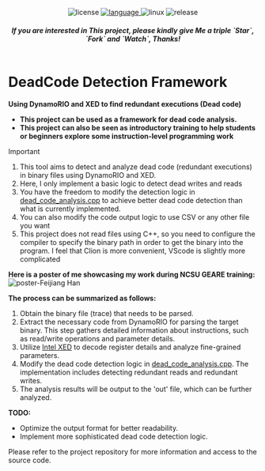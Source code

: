 <div class="column" align="middle">
  <p align="center">
  </p>
  </a>
  <img src="https://img.shields.io/badge/License-Apache%202.0-red.svg" alt="license"/>
  <a href="https://golang.org/">
    <img src="https://img.shields.io/badge/Language-C++-blue.svg" alt="language"/>
  </a>
  <img src="https://img.shields.io/badge/platform-Linux-9cf.svg" alt="linux"/>
  <img src="https://img.shields.io/badge/Release-v0.1.0-green.svg" alt="release"/>

<h5 align="center">If you are interested in This project, please kindly give Me a triple `Star`, `Fork` and `Watch`, Thanks!</h5>
</div>

# DeadCode Detection Framework

**Using DynamoRIO and XED to find redundant executions (Dead code)**
* **This project can be used as a framework for dead code analysis.**
* **This project can also be seen as introductory training to help students or beginners explore some instruction-level programming work**

> [!IMPORTANT]
> 1. This tool aims to detect and analyze dead code (redundant executions) in binary files using DynamoRIO and XED.
> 2. Here, I only implement a basic logic to detect dead writes and reads
> 3. You have the freedom to modify the detection logic in [dead_code_analysis.cpp](https://github.com/FeijiangHan/DeadCodeDetection/blob/main/src/trace/cpps/dead_code_analysis.cpp) to achieve better dead code detection than what is currently implemented.
> 4. You can also modify the code output logic to use CSV or any other file you want
> 5. This project does not read files using C++, so you need to configure the compiler to specify the binary path in order to get the binary into the program. I feel that Clion is more convenient, VScode is slightly more complicated


**Here is a poster of me showcasing my work during NCSU GEARE training:**
![poster-Feijiang Han](https://github.com/FeijiangHan/dead_code_analyzer/blob/main/poster-Feijiang%20Han.png)


**The process can be summarized as follows:**

1. Obtain the binary file (trace) that needs to be parsed.
2. Extract the necessary code from DynamoRIO for parsing the target binary. This step gathers detailed information about instructions, such as read/write operations and parameter details.
3. Utilize [Intel XED](https://intelxed.github.io/) to decode register details and analyze fine-grained parameters.
4. Modify the dead code detection logic in [dead_code_analysis.cpp](https://github.com/FeijiangHan/DeadCodeDetection/blob/main/src/trace/cpps/dead_code_analysis.cpp). The implementation includes detecting redundant reads and redundant writes.
5. The analysis results will be output to the 'out' file, which can be further analyzed.


**TODO:**

- Optimize the output format for better readability.
- Implement more sophisticated dead code detection logic.

Please refer to the project repository for more information and access to the source code.
